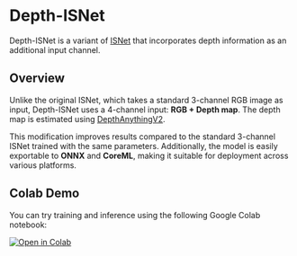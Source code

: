 # Depth-ISNet  

Depth-ISNet is a variant of [ISNet](https://github.com/xuebinqin/DIS) that incorporates depth information as an additional input channel.  

## Overview  

Unlike the original ISNet, which takes a standard 3-channel RGB image as input, Depth-ISNet uses a 4-channel input: **RGB + Depth map**. The depth map is estimated using [DepthAnythingV2](https://github.com/DepthAnything/Depth-Anything-V2).  

This modification improves results compared to the standard 3-channel ISNet trained with the same parameters. Additionally, the model is easily exportable to **ONNX** and **CoreML**, making it suitable for deployment across various platforms.  

## Colab Demo  

You can try training and inference using the following Google Colab notebook:  

[![Open in Colab](https://colab.research.google.com/assets/colab-badge.svg)](https://colab.research.google.com/github/pierrre1618/depth-isnet/blob/main/isnet_depth.ipynb)  
